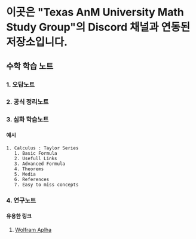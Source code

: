 # 이곳은 "Texas AnM University Math Study Group"의 Discord 채널과 연동된 저장소입니다.

## 수학 학습 노트

### 1. 오답노트

### 2. 공식 정리노트

### 3. 심화 학습노트
#### 예시
~~~
1. Calculus : Taylor Series
   1. Basic Formula
   2. Usefull Links
   3. Advanced Formula
   4. Theorems
   5. Media
   6. References
   7. Easy to miss concepts
~~~

### 4. 연구노트
#### 유용한 링크
1. [Wolfram Aplha](https://www.wolframalpha.com/)